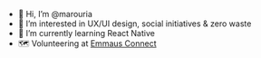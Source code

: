 - 👋 Hi, I’m @marouria
- 👀 I’m interested in UX/UI design, social initiatives & zero waste
- 🌱 I’m currently learning React Native
- 🗺 Volunteering at [Emmaus Connect](https://emmaus-connect.org/)
